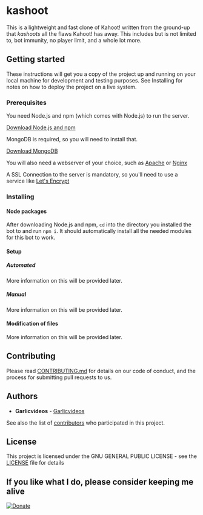 # kashoot

This is a lightweight and fast clone of Kahoot! written from the ground-up that _kashoots_ all the flaws Kahoot! has away. This includes but is not limited to, bot immunity, no player limit, and a whole lot more.

## Getting started

These instructions will get you a copy of the project up and running on your local machine for development and testing purposes. See Installing for notes on how to deploy the project on a live system.

### Prerequisites

You need Node.js and npm (which comes with Node.js) to run the server.

[Download Node.js and npm](https://nodejs.org/en/)

MongoDB is required, so you will need to install that.

[Download MongoDB](https://www.mongodb.com/)

You will also need a webserver of your choice, such as [Apache](https://www.apache.org/) or [Nginx](https://www.nginx.com/)

A SSL Connection to the server is mandatory, so you'll need to use a service like [Let's Encrypt](https://letsencrypt.org/)

### Installing
#### Node packages

After downloading Node.js and npm, `cd` into the directory you installed the bot to and run `npm i`. It should automatically install all the needed modules for this bot to work.

#### Setup
##### Automated

More information on this will be provided later.

##### Manual

More information on this will be provided later.

#### Modification of files

More information on this will be provided later.

## Contributing

Please read [CONTRIBUTING.md](CONTRIBUTING.md) for details on our code of conduct, and the process for submitting pull requests to us.

## Authors

* **Garlicvideos** - [Garlicvideos](https://github.com/Garlicvideos)

See also the list of [contributors](https://github.com/Garlicvideos/reddits-nightmare/contributors) who participated in this project.

## License

This project is licensed under the GNU GENERAL PUBLIC LICENSE - see the [LICENSE](LICENSE) file for details

## If you like what I do, please consider keeping me alive

[![Donate](https://img.shields.io/badge/Donate-PayPal-green.svg)](http://paypal.me/Garlicvideos)